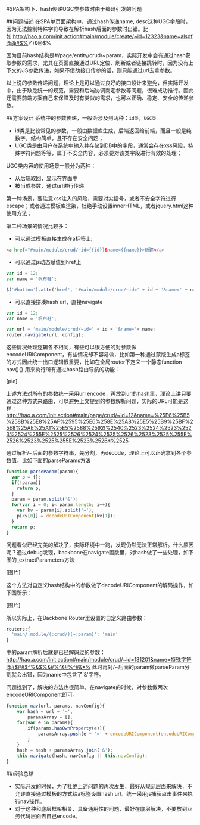 #SPA架构下，hash传递UGC类参数时由于编码引发的问题

##问题描述
在SPA单页面架构中，通过hash传递name, desc这种UGC字段时，因为无法控制特殊字符导致在解析hash后面的参数时出错。比如:http://hao.a.com/init.action#main/module/create/~id=12323&name=alsdf@@#$%)^)&@$%
 
因为目前hash结构是#/page/entity/crud/~param，实际开发中会有通过hash获取参数的需求，尤其在页面直接通过URL定位、刷新或者链接跳转时，因为没有上下文的JS参数传递，如果不借助接口传参的话，则只能通过url去拿参数。
 
以上说的参数传递问题，理论上是可以通过良好的接口设计来避免，但实际开发中，由于缺乏统一的规范，需要和后端协调商定参数等问题，很难成功推行。因此还需要前端方案自己来保障及时有类似的需求，也可以正确、稳定、安全的传递参数。

##方案设计
系统中的参数传递，一般会涉及到两种：`id类`，`UGC类`
- id类是比较常见的参数，一般由数据库生成，后端返回给前端，而且一般是纯数字，结构简单，且不存在安全问题；
- UGC类是由用户在系统中输入并存储到DB中的字段，通常会存在xss风险，特殊字符问题等等，属于不安全内容，必须要对该类字段进行有效的处理；
 
UGC类内容的使用场景一般分为两种：
- 从后端取回，显示在界面中
- 被当成参数，通过url进行传递

第一种场景，要注意xss注入的风险，需要对尖括号，或者不安全字符进行escape；或者通过模板库渲染，杜绝手动设置innerHTML，或者jquery.html这种使用方法；

第二种场景的情况比较多：
* 可以通过模板直接生成在a标签上;

```html
<a href="#main/module/crud/~id={{id}}&name={{name}}>新建</a>
```
* 可以通过js动态赋值到href上

```javascript
var id = 12;
var name = '帆布鞋';

$('#button').attr('href', '#main/module/crud/~id=' + id + '&name=' + name);
```

* 可以直接拼凑hash url，直接navigate
```javascript
var id = 12;
var name = '帆布鞋';

var url = 'main/module/crud/~id=' + id + '&name='+ name;
router.navigate(url, config);
```
这些情况处理逻辑各不相同，有些可以很方便的对参数做encodeURIComponent，有些情况却不容易做，比如第一种通过蒙版生成a标签的方式因此统一出口逻辑很重要，比如在全局router下定义一个静态function nav(){} 用来执行所有通过hash路由导航的功能：

[pic]

上述方法对所有的参数统一采用url encode，再放到url的hash里，理论上讲只要通过这种方式来路由，可以避免上文提到的参数解析问题，实际的URL可能是这样：
http://hao.a.com/init.action#main/page/crud/~id=12&name=%25E6%25B5%258B%25E8%25AF%2595%25E6%258E%25A8%25E5%25B9%25BF%25E8%25AE%25A1%25E5%2588%2592!%2540%2523%2524%2523%2523%2524%255E%2525%2526%2524%2525%2526%2523%2525%255E%2526%2523%2525%255E%2523%2526*%2525

通过解析/~后面的参数字符串，先分割，再decode，理论上可以正确拿到各个参数值，比如下面的parseParams方法

```javascript
function parseParam(param){
  var p = {};
  if(!param){
    return p;
  }
  param = param.split('&');
  for(var i = 0; i< param.length; i++){
    var kv = param[i].split('=');
    p[kv[0]] = decodeURIComponent(kv[1]);
  }
  return p;
}
```
问题看似已经完美的解决了，实际环境中一跑，发现仍然无法正常解析。什么原因呢？通过debug发现，backbone在navigate函数里，对hash做了一些处理，如下图的_extractParameters方法

[图片]

这个方法对自定义hash结构中的参数做了decodeURIComponent的解码操作，如下图所示：

[图片]

所以实际上，在Backbone Router里设置的自定义路由参数：

```javascript
routers:{
  'main/:module/(:crud/)(~:param)': 'main'
}
```

中的param解析后就是已经解码过的参数：
http://hao.a.com/init.action#main/module/crud/~id=131201&name=特殊字符@#$##$^%&$%&#%^&#%^#&*%
此时再对/~后面的param做parseParam分割就会出错，因为name中包含了'&'字符。

问题找到了，解决的方法也很简单，在navigate的时候，对参数做两次encodeURIComponent即可。

```javascript
function nav(url, params, navConfig){
	var hash = url + '~',
	    paramsArray = [];
	for(var e in params){
		if(params.hasOwnProperty(e)){
			paramsArray.push(e + '=' + encodeURIComponent(encodeURIComponent(params[e])));
		}
	}
	hash = hash + paramsArray.join('&');
	this.navigate(hash, navConfig || this.navConfig);	
}
```

##经验总结
- 实际开发的时候，为了杜绝上述问题的再次发生，最好从规范层面来解决，不允许直接通过模板的方式给a标签设置hash url。统一采用js捕获点击事件来执行nav操作。
- 对于这种和底层框架相关、具备通用性的问题，最好在底层解决，不要放到业务代码层面去自己encode。
